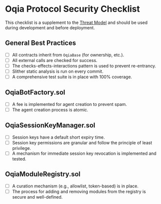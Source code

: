 # Oqia Protocol Security Checklist

This checklist is a supplement to the [Threat Model](THREAT_MODEL.md) and should be used during development and before deployment.

## General Best Practices

*   [ ] All contracts inherit from `OqiaBase` (for ownership, etc.).
*   [ ] All external calls are checked for success.
*   [ ] The checks-effects-interactions pattern is used to prevent re-entrancy.
*   [ ] Slither static analysis is run on every commit.
*   [ ] A comprehensive test suite is in place with 100% coverage.

## OqiaBotFactory.sol

*   [ ] A fee is implemented for agent creation to prevent spam.
*   [ ] The agent creation process is atomic.

## OqiaSessionKeyManager.sol

*   [ ] Session keys have a default short expiry time.
*   [ ] Session key permissions are granular and follow the principle of least privilege.
*   [ ] A mechanism for immediate session key revocation is implemented and tested.

## OqiaModuleRegistry.sol

*   [ ] A curation mechanism (e.g., allowlist, token-based) is in place.
*   [ ] The process for adding and removing modules from the registry is secure and well-defined.

